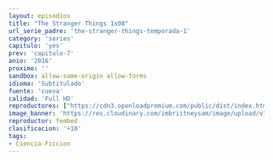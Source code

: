 ```yaml
---
layout: episodios
title: "The Stranger Things 1x08"
url_serie_padre: 'the-stranger-things-temporada-1'
category: 'series'
capitulo: 'yes'
prev: 'capitulo-7'
anio: '2016'
proximo: ''
sandbox: allow-same-origin allow-forms
idioma: 'Subtitulado'
fuente: 'cueva'
calidad: 'Full HD'
reproductores: ["https://cdn3.openloadpremium.com/public/dist/index.html?id=6f03781b8932a2da4a196d24bdbd7a25"]
image_banner: 'https://res.cloudinary.com/imbriitneysam/image/upload/v1546468955/stranger1-banner-min.jpg'
reproductor: fembed
clasificacion: '+10'
tags:
- Ciencia-Ficcion
---
```












